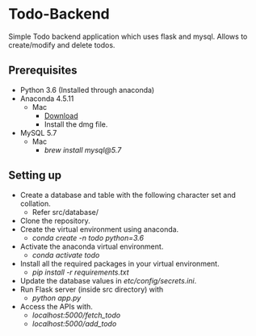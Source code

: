 # Todo-Backend

Simple Todo backend application which uses flask and mysql. Allows to create/modify and delete todos.

## Prerequisites

-   Python 3.6 (Installed through anaconda)
-   Anaconda 4.5.11
    -   Mac
        -   [Download](https://www.anaconda.com/download/#macos)
        -   Install the dmg file.
-   MySQL 5.7
    -   Mac
        -   _brew install mysql@5.7_

## Setting up

-   Create a database and table with the following character set and collation.
    -   Refer src/database/
-   Clone the repository.
-   Create the virtual environment using anaconda.
    -   _conda create -n todo python=3.6_
-   Activate the anaconda virtual environment.
    -   _conda activate todo_
-   Install all the required packages in your virtual environment.
    -   _pip install -r requirements.txt_
-   Update the database values in _etc/config/secrets.ini_.
-   Run Flask server (inside src directory) with
    -   _python app.py_
-   Access the APIs with.
    -   _localhost:5000/fetch_todo_
    -   _localhost:5000/add_todo_
